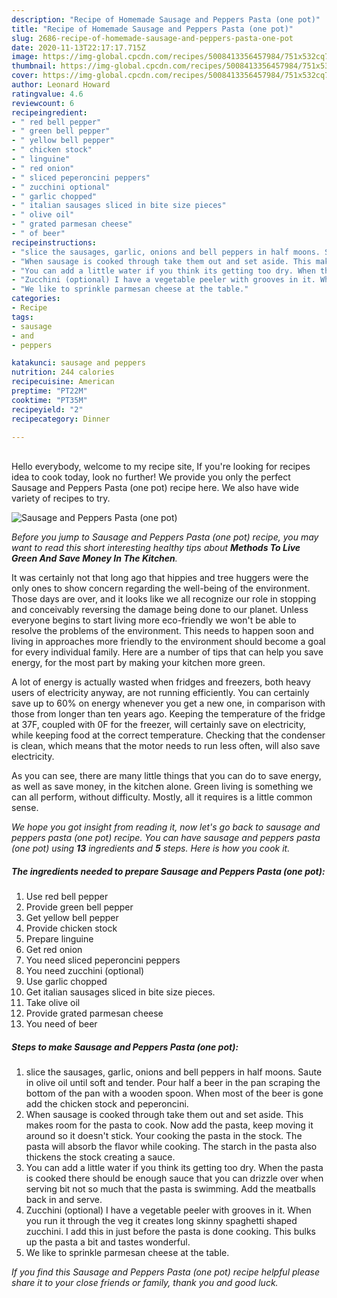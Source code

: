 ```yaml
---
description: "Recipe of Homemade Sausage and Peppers Pasta (one pot)"
title: "Recipe of Homemade Sausage and Peppers Pasta (one pot)"
slug: 2686-recipe-of-homemade-sausage-and-peppers-pasta-one-pot
date: 2020-11-13T22:17:17.715Z
image: https://img-global.cpcdn.com/recipes/5008413356457984/751x532cq70/sausage-and-peppers-pasta-one-pot-recipe-main-photo.jpg
thumbnail: https://img-global.cpcdn.com/recipes/5008413356457984/751x532cq70/sausage-and-peppers-pasta-one-pot-recipe-main-photo.jpg
cover: https://img-global.cpcdn.com/recipes/5008413356457984/751x532cq70/sausage-and-peppers-pasta-one-pot-recipe-main-photo.jpg
author: Leonard Howard
ratingvalue: 4.6
reviewcount: 6
recipeingredient:
- " red bell pepper"
- " green bell pepper"
- " yellow bell pepper"
- " chicken stock"
- " linguine"
- " red onion"
- " sliced peperoncini peppers"
- " zucchini optional"
- " garlic chopped"
- " italian sausages sliced in bite size pieces"
- " olive oil"
- " grated parmesan cheese"
- " of beer"
recipeinstructions:
- "slice the sausages, garlic, onions and bell peppers in half moons. Saute in olive oil until soft and tender. Pour half a beer in the pan scraping the bottom of the pan with a wooden spoon. When most of the beer is gone add the chicken stock and peperoncini."
- "When sausage is cooked through take them out and set aside. This makes room for the pasta to cook. Now add the pasta, keep moving it around so it doesn&#39;t stick. Your cooking the pasta in the stock. The pasta will absorb the flavor while cooking. The starch in the pasta also thickens the stock creating a sauce."
- "You can add a little water if you think its getting too dry. When the pasta is cooked there should be enough sauce that you can drizzle over when serving bit not so much that the pasta is swimming. Add the meatballs back in and serve."
- "Zucchini (optional) I have a vegetable peeler with grooves in it. When you run it through the veg it creates long skinny spaghetti shaped zucchini.  I add this in just before the pasta is done cooking. This bulks up the pasta a bit and tastes wonderful."
- "We like to sprinkle parmesan cheese at the table."
categories:
- Recipe
tags:
- sausage
- and
- peppers

katakunci: sausage and peppers 
nutrition: 244 calories
recipecuisine: American
preptime: "PT22M"
cooktime: "PT35M"
recipeyield: "2"
recipecategory: Dinner

---
```

<br>
Hello everybody, welcome to my recipe site, If you're looking for recipes idea to cook today, look no further! We provide you only the perfect Sausage and Peppers Pasta (one pot) recipe here. We also have wide variety of recipes to try.
<br>


![Sausage and Peppers Pasta (one pot)](https://img-global.cpcdn.com/recipes/5008413356457984/751x532cq70/sausage-and-peppers-pasta-one-pot-recipe-main-photo.jpg)

<i>Before you jump to Sausage and Peppers Pasta (one pot) recipe, you may want to read this short interesting healthy tips about 
<strong>Methods To Live Green And Save Money In The Kitchen</strong>.</i>
</br>

It was certainly not that long ago that hippies and tree huggers were the only ones to show concern regarding the well-being of the environment. Those days are over, and it looks like we all recognize our role in stopping and conceivably reversing the damage being done to our planet. Unless everyone begins to start living more eco-friendly we won't be able to resolve the problems of the environment. This needs to happen soon and living in approaches more friendly to the environment should become a goal for every individual family. Here are a number of tips that can help you save energy, for the most part by making your kitchen more green.

A lot of energy is actually wasted when fridges and freezers, both heavy users of electricity anyway, are not running efficiently. You can certainly save up to 60% on energy whenever you get a new one, in comparison with those from longer than ten years ago. Keeping the temperature of the fridge at 37F, coupled with 0F for the freezer, will certainly save on electricity, while keeping food at the correct temperature. Checking that the condenser is clean, which means that the motor needs to run less often, will also save electricity.

As you can see, there are many little things that you can do to save energy, as well as save money, in the kitchen alone. Green living is something we can all perform, without difficulty. Mostly, all it requires is a little common sense.


<i>We hope you got insight from reading it, now let's go back to sausage and peppers pasta (one pot) recipe. You can have sausage and peppers pasta (one pot) using <strong>13</strong> ingredients and <strong>5</strong> steps. Here is how you cook it.
</i>

##### The ingredients needed to prepare Sausage and Peppers Pasta (one pot):

1. Use  red bell pepper
1. Provide  green bell pepper
1. Get  yellow bell pepper
1. Provide  chicken stock
1. Prepare  linguine
1. Get  red onion
1. You need  sliced peperoncini peppers
1. You need  zucchini (optional)
1. Use  garlic chopped
1. Get  italian sausages sliced in bite size pieces.
1. Take  olive oil
1. Provide  grated parmesan cheese
1. You need  of beer


##### Steps to make Sausage and Peppers Pasta (one pot):

1. slice the sausages, garlic, onions and bell peppers in half moons. Saute in olive oil until soft and tender. Pour half a beer in the pan scraping the bottom of the pan with a wooden spoon. When most of the beer is gone add the chicken stock and peperoncini.
1. When sausage is cooked through take them out and set aside. This makes room for the pasta to cook. Now add the pasta, keep moving it around so it doesn&#39;t stick. Your cooking the pasta in the stock. The pasta will absorb the flavor while cooking. The starch in the pasta also thickens the stock creating a sauce.
1. You can add a little water if you think its getting too dry. When the pasta is cooked there should be enough sauce that you can drizzle over when serving bit not so much that the pasta is swimming. Add the meatballs back in and serve.
1. Zucchini (optional) I have a vegetable peeler with grooves in it. When you run it through the veg it creates long skinny spaghetti shaped zucchini.  I add this in just before the pasta is done cooking. This bulks up the pasta a bit and tastes wonderful.
1. We like to sprinkle parmesan cheese at the table.


<i>If you find this Sausage and Peppers Pasta (one pot) recipe helpful please share it to your close friends or family, thank you and good luck.</i>
